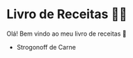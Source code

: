 # Livro de Receitas :man_cook:

Olá! Bem vindo ao meu livro de receitas :wave:

- Strogonoff de Carne

  
